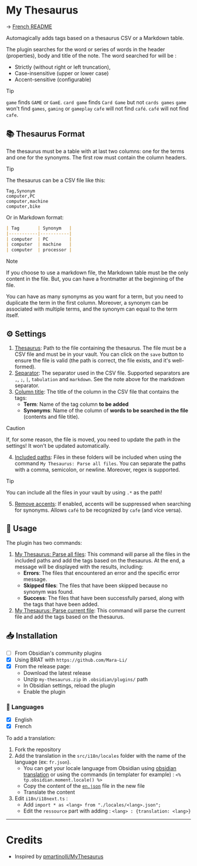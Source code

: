 # My Thesaurus
-> [French README](./README.fr.md)

Automagically adds tags based on a thesaurus CSV or a Markdown table.

The plugin searches for the word or series of words in the header (properties), body and title of the note. The word searched for will be :
- Strictly (without right or left truncation),
- Case-insensitive (upper or lower case)
- Accent-sensitive (configurable)

> [!TIP]
> `game` finds `GAME` or `GamE`.
> `card game` finds `Card Game` but not `cards games` 
> `game` won't find `games`, `gaming` or `gameplay` 
> `cafe` will not find `café`.
> `café` will not find `cafe`.


## 📚 Thesaurus Format

The thesaurus must be a table with at last two columns: one for the terms and one for the synonyms. The first row must contain the column headers.

> [!TIP]  
> The thesaurus can be a CSV file like this:
> ```csv
> Tag,Synonym
> computer,PC
> computer,machine
> computer,bike
> ```
>
> Or in Markdown format:
> ```markdown
> | Tag       | Synonym   |
> |-----------|-----------|
> | computer  | PC        |
> | computer  | machine   |
> | computer  | processor |
> ```

> [!NOTE]
> If you choose to use a markdown file, the Markdown table must be the only content in the file.
> But, you can have a frontmatter at the beginning of the file.

You can have as many synonyms as you want for a term, but you need to duplicate the term in the first column. Moreover, a synonym can be associated with multiple terms, and the synonym can equal to the term itself.

## ⚙️ Settings

1. <ins>Thesaurus</ins>: Path to the file containing the thesaurus. The file must be a CSV file and must be in your vault. You can click on the `save` button to ensure the file is valid (the path is correct, the file exists, and it's well-formed).
2. <ins>Separator</ins>: The separator used in the CSV file. Supported separators are `,`, `;`, `|`, `tabulation` and `markdown`. See the note above for the markdown separator.
3. <ins>Column title</ins>: The title of the column in the CSV file that contains the tags:
    - **Term**: Name of the tag column **to be added**
    - **Synonyms**: Name of the column of **words to be searched in the file** (contents and file title).

> [!CAUTION]  
> If, for some reason, the file is moved, you need to update the path in the settings! It won't be updated automatically.

4. <ins>Included paths</ins>: Files in these folders will be included when using the command `My Thesaurus: Parse all files`. You can separate the paths with a comma, semicolon, or newline. Moreover, regex is supported.

> [!TIP]  
> You can include all the files in your vault by using `.*` as the path!

5. <ins>Remove accents</ins>: If enabled, accents will be suppressed when searching for synonyms. Allows `café` to be recognized by `cafe` (and vice versa).


## 📝 Usage

The plugin has two commands:

1. <ins>My Thesaurus: Parse all files</ins>: This command will parse all the files in the included paths and add the tags based on the thesaurus. At the end, a message will be displayed with the results, including:
    - **Errors**: The files that encountered an error and the specific error message.
    - **Skipped files**: The files that have been skipped because no synonym was found.
    - **Success**: The files that have been successfully parsed, along with the tags that have been added.
2. <ins>My Thesaurus: Parse current file</ins>: This command will parse the current file and add the tags based on the thesaurus.

## 📥 Installation

- [ ] From Obsidian's community plugins
- [x] Using BRAT with `https://github.com/Mara-Li/`
- [x] From the release page:
    - Download the latest release
    - Unzip `my-thesaurus.zip` in `.obsidian/plugins/` path
    - In Obsidian settings, reload the plugin
    - Enable the plugin

### 🎼 Languages

- [x] English
- [x] French

To add a translation:

1. Fork the repository
2. Add the translation in the `src/i18n/locales` folder with the name of the language (ex: `fr.json`).
    - You can get your locale language from Obsidian using [obsidian translation](https://github.com/obsidianmd/obsidian-translations) or using the commands (in templater for example) : `<% tp.obsidian.moment.locale() %>`
    - Copy the content of the [`en.json`](./src/i18n/locales/en.json) file in the new file
    - Translate the content
3. Edit `i18n/i18next.ts` :
    - Add `import * as <lang> from "./locales/<lang>.json";`
    - Edit the `ressource` part with adding : `<lang> : {translation: <lang>}`

---
# Credits

- Inspired by [pmartinolli/MyThesaurus](https://github.com/pmartinolli/MyThesaurus)
